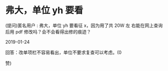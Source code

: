 # 弗大，单位 yh 要看

(提问)匿名用户 : 弗大，单位 yh 要看征 x，因为用了共 20W 左 右能在网上查询后用 pdf 修改吗？会不会看得出修的痕迹？

2019-01-24

回答：改单项栏不容易看出，单位不要求复查可以考虑。(0

赞)